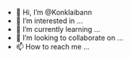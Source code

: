 - 👋 Hi, I’m @Konklaibann
- 👀 I’m interested in ...
- 🌱 I’m currently learning ...
- 💞️ I’m looking to collaborate on ...
- 📫 How to reach me ...

<!---
Konklaibann/Konklaibann is a ✨ special ✨ repository because its `README.md` (this file) appears on your GitHub profile.
You can click the Preview link to take a look at your changes.
--->
